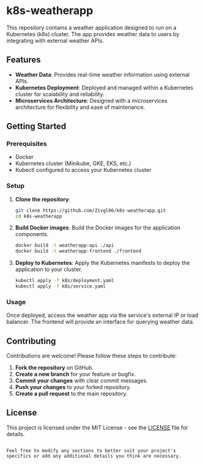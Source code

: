 # k8s-weatherapp

This repository contains a weather application designed to run on a Kubernetes (k8s) cluster. The app provides weather data to users by integrating with external weather APIs.

## Features

- **Weather Data**: Provides real-time weather information using external APIs.
- **Kubernetes Deployment**: Deployed and managed within a Kubernetes cluster for scalability and reliability.
- **Microservices Architecture**: Designed with a microservices architecture for flexibility and ease of maintenance.

## Getting Started

### Prerequisites

- Docker
- Kubernetes cluster (Minikube, GKE, EKS, etc.)
- Kubectl configured to access your Kubernetes cluster

### Setup

1. **Clone the repository**:
   ```bash
   git clone https://github.com/Zivgl66/k8s-weatherapp.git
   cd k8s-weatherapp
   ```

2. **Build Docker images**:
   Build the Docker images for the application components.
   ```bash
   docker build -t weatherapp-api ./api
   docker build -t weatherapp-frontend ./frontend
   ```

3. **Deploy to Kubernetes**:
   Apply the Kubernetes manifests to deploy the application to your cluster.
   ```bash
   kubectl apply -f k8s/deployment.yaml
   kubectl apply -f k8s/service.yaml
   ```

### Usage

Once deployed, access the weather app via the service's external IP or load balancer. The frontend will provide an interface for querying weather data.

## Contributing

Contributions are welcome! Please follow these steps to contribute:

1. **Fork the repository** on GitHub.
2. **Create a new branch** for your feature or bugfix.
3. **Commit your changes** with clear commit messages.
4. **Push your changes** to your forked repository.
5. **Create a pull request** to the main repository.

## License

This project is licensed under the MIT License - see the [LICENSE](LICENSE) file for details.
```

Feel free to modify any sections to better suit your project's specifics or add any additional details you think are necessary.
